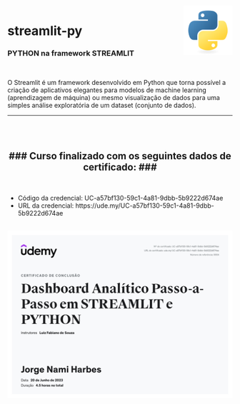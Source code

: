 <img src="https://github.com/devicons/devicon/blob/master/icons/python/python-original.svg" align="right" width="110">

# streamlit-py

<h3>PYTHON na framework STREAMLIT</h3>
<br>

<p>O Streamlit é um framework desenvolvido em Python que torna possível a criação de aplicativos elegantes para modelos de machine learning (aprendizagem de máquina) ou mesmo visualização de dados para uma simples análise exploratória de um dataset (conjunto de dados).</p>

<hr>
<br>

<br>
<h2 align="center">### Curso finalizado com os seguintes dados de certificado: ###</h2>
<br>

<ul>
<li>Código da credencial: 	UC-a57bf130-59c1-4a81-9dbb-5b9222d674ae</li>
<li>URL da credencial: 		https://ude.my/UC-a57bf130-59c1-4a81-9dbb-5b9222d674ae</li>
</ul>
<br>

<img src="UC-a57bf130-59c1-4a81-9dbb-5b9222d674ae.jpg" align="center" width="900">
